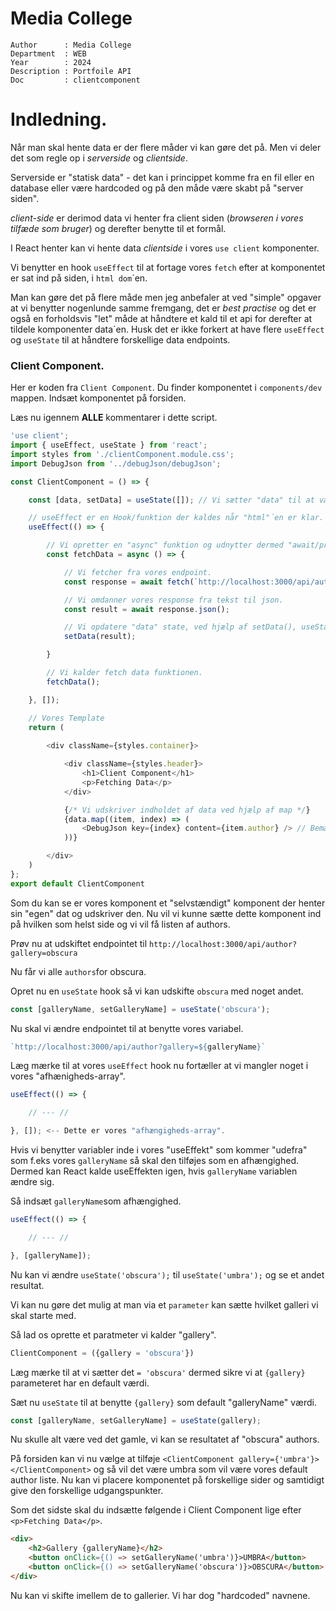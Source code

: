 # Media College

```
Author      : Media College
Department  : WEB 
Year        : 2024 
Description : Portfoile API
Doc         : clientcomponent
```

# Indledning.

Når man skal hente data er der flere måder vi kan gøre det på. Men vi deler det som regle op i *serverside* og *clientside*.

Serverside er "statisk data" - det kan i princippet komme fra en fil eller en database eller være hardcoded og på den måde være skabt på "server siden".

*client-side* er derimod data vi henter fra client siden (*browseren i vores tilfæde som bruger*) og derefter benytte til et formål.

I React henter kan vi hente data *clientside* i vores `use client` komponenter.

Vi benytter en hook `useEffect` til at fortage vores `fetch` efter at komponentet er sat ind på siden, i `html dom`´en.

Man kan gøre det på flere måde men jeg anbefaler at ved "simple" opgaver at vi benytter nogenlunde samme fremgang, det er *best practise* og det er også en forholdsvis "let" måde at håndtere et kald til et api for derefter at tildele komponenter data´en. Husk det er ikke forkert at have flere `useEffect` og `useState` til at håndtere forskellige data endpoints.

### Client Component.

Her er koden fra `Client Component`. Du finder komponentet i `components/dev` mappen. Indsæt komponentet på forsiden.

Læs nu igennem **ALLE** kommentarer i dette script.
```javascript
'use client';
import { useEffect, useState } from 'react';
import styles from './clientComponent.module.css';
import DebugJson from '../debugJson/debugJson';

const ClientComponent = () => {

    const [data, setData] = useState([]); // Vi sætter "data" til at være et tomt array som udgangspunkt.

    // useEffect er en Hook/funktion der kaldes når "html"´en er klar.
    useEffect(() => {

        // Vi opretter en "async" funktion og udnytter dermed "await/promise" til vores fetch.
        const fetchData = async () => {

            // Vi fetcher fra vores endpoint.
            const response = await fetch(`http://localhost:3000/api/authors`);

            // Vi omdanner vores response fra tekst til json.
            const result = await response.json();

            // Vi opdatere "data" state, ved hjælp af setData(), useState hook´en.
            setData(result);

        }

        // Vi kalder fetch data funktionen.
        fetchData();

    }, []);

    // Vores Template
    return (
        
        <div className={styles.container}>

            <div className={styles.header}>
                <h1>Client Component</h1>
                <p>Fetching Data</p>
            </div>

            {/* Vi udskriver indholdet af data ved hjælp af map */}
            {data.map((item, index) => (
                <DebugJson key={index} content={item.author} /> // Bemærk at vi skriver item.author, vi kunne vælge at skrive hele objektet ud med item (prøv det!)
            ))}

        </div>
    )
};
export default ClientComponent
```

Som du kan se er vores komponent et "selvstændigt" komponent der henter sin "egen" dat og udskriver den. Nu vil vi kunne sætte dette komponent ind på hvilken som helst side og vi vil få listen af authors.

Prøv nu at udskiftet endpointet til `http://localhost:3000/api/author?gallery=obscura`

Nu får vi alle `authors`for obscura.

Opret nu en `useState` hook så vi kan udskifte `obscura` med noget andet.

```javascript
const [galleryName, setGalleryName] = useState('obscura');
```

Nu skal vi ændre endpointet til at benytte vores variabel.

```javascript
`http://localhost:3000/api/author?gallery=${galleryName}`
```

Læg mærke til at vores `useEffect` hook nu fortæller at vi mangler noget i vores "afhænigheds-array".

```javascript
useEffect(() => { 

    // --- //

}, []); <-- Dette er vores "afhængigheds-array".
```
Hvis vi benytter variabler inde i vores "useEffekt" som kommer "udefra" som f.eks vores `galleryName` så skal den tilføjes som en afhængighed. Dermed kan React kalde useEffekten igen, hvis `galleryName` variablen ændre sig.

Så indsæt `galleryName`som afhængighed.
```javascript
useEffect(() => { 

    // --- //

}, [galleryName]);
```

Nu kan vi ændre `useState('obscura');` til `useState('umbra');` og se et andet resultat.

Vi kan nu gøre det mulig at man via et `parameter` kan sætte hvilket galleri vi skal starte med.

Så lad os oprette et paratmeter vi kalder "gallery".

```javascript
ClientComponent = ({gallery = 'obscura'})
```

Læg mærke til at vi sætter det `= 'obscura'` dermed sikre vi at `{gallery}` parameteret har en default værdi.

Sæt nu `useState` til at benytte `{gallery}` som default "galleryName" værdi.

```javascript
const [galleryName, setGalleryName] = useState(gallery);
```

Nu skulle alt være ved det gamle, vi kan se resultatet af "obscura" authors.

På forsiden kan vi nu vælge at tilføje `<ClientComponent gallery={'umbra'}></ClientComponent>` og så vil det være umbra som vil være vores default author liste. Nu kan vi placere komponentet på forskellige sider og samtidigt give den forskellige udgangspunkter.

Som det sidste skal du indsætte følgende i Client Component lige efter `<p>Fetching Data</p>`.


```html
<div>
    <h2>Gallery {galleryName}</h2>
    <button onClick={() => setGalleryName('umbra')}>UMBRA</button>
    <button onClick={() => setGalleryName('obscura')}>OBSCURA</button>
</div>
```

Nu kan vi skifte imellem de to gallerier. Vi har dog "hardcoded" navnene.


